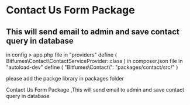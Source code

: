 # Contact Us Form Package

## This will send email to admin and save contact query in database

in config > app.php file in "providers" define  ( Bitfumes\Contact\ContactServiceProvider::class )
in composer.json file in "autoload-dev" define  ( "Bitfumes\\Contact\\": "packages/contact/src/" )
  
please add the packge library in packages folder


Contact Us Form Package ,This will send email to admin and save contact query in database
